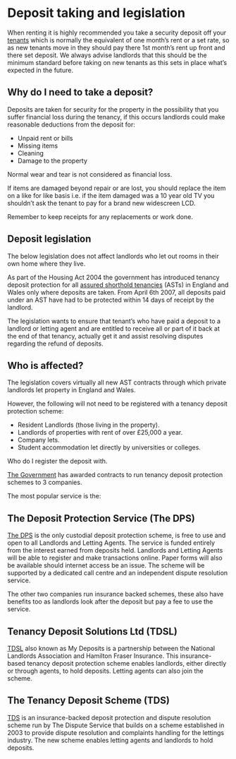 Deposit taking and legislation
==============================
When renting it is highly recommended you take a security deposit off your
[tenants](/help/deposit) which is normally the equivalent of one month’s rent or a set
rate, so as new tenants move in they should pay there 1st month’s rent up front
and there set deposit. We always advise landlords that this should be the
minimum standard before taking on new tenants as this sets in place what’s
expected in the future.

Why do I need to take a deposit?
--------------------------------
Deposits are taken for security for the property in the possibility that you
suffer financial loss during the tenancy, if this occurs landlords could make
reasonable deductions from the deposit for:

* Unpaid rent or bills
* Missing items
* Cleaning
* Damage to the property

Normal wear and tear is not considered as financial loss.

If items are damaged beyond repair or are lost, you should replace the item on a
like for like basis i.e. if the item damaged was a 10 year old TV you shouldn’t
ask the tenant to pay for a brand new widescreen LCD.

Remember to keep receipts for any replacements or work done.

Deposit legislation
-------------------
The below legislation does not affect landlords who let out rooms in their own
home where they live.

As part of the Housing Act 2004 the government has introduced tenancy deposit
protection for all [assured shorthold tenancies](/ta-shorthold) (ASTs) in
England and Wales only where deposits are taken. From April 6th 2007, all
deposits paid under an AST have had to be protected within 14 days of receipt by
the landlord.

The legislation wants to ensure that tenant’s who have paid a deposit to a
landlord or letting agent and are entitled to receive all or part of it back at
the end of that tenancy, actually get it and assist resolving disputes regarding
the refund of deposits.

Who is affected?
----------------
The legislation covers virtually all new AST contracts through which private
landlords let property in England and Wales.

However, the following will not need to be registered with a tenancy deposit
protection scheme:

* Resident Landlords (those living in the property).
* Landlords of properties with rent of over £25,000 a year.
* Company lets.
* Student accommodation let directly by universities or colleges.

Who do I register the deposit with.

[The Government](https://www.gov.uk/tenancy-deposit-protection) has awarded
contracts to run tenancy deposit protection schemes to 3 companies.

The most popular service is the:

The Deposit Protection Service (The DPS)
----------------------------------------
[The DPS](http://www.depositprotection.com/) is the only custodial deposit
protection scheme, is free to use and open to all Landlords and Letting Agents.
The service is funded entirely from the interest earned from deposits held.
Landlords and Letting Agents will be able to register and make transactions
online. Paper forms will also be available should internet access be an issue.
The scheme will be supported by a dedicated call centre and an independent
dispute resolution service.

The other two companies run insurance backed schemes, these also have benefits
too as landlords look after the deposit but pay a fee to use the service.

Tenancy Deposit Solutions Ltd (TDSL)
------------------------------------
[TDSL](http://www.mydeposits.co.uk/) also known as My Deposits is a partnership
between the National Landlords Association and Hamilton Fraser Insurance. This
insurance-based tenancy deposit protection scheme enables landlords, either
directly or through agents, to hold deposits. Letting agents can also join the
scheme.

The Tenancy Deposit Scheme (TDS)
--------------------------------
[TDS](http://www.thedisputeservice.co.uk) is an insurance-backed deposit
protection and dispute resolution scheme run by The Dispute Service that builds
on a scheme established in 2003 to provide dispute resolution and complaints
handling for the lettings industry. The new scheme enables letting agents and
landlords to hold deposits.
